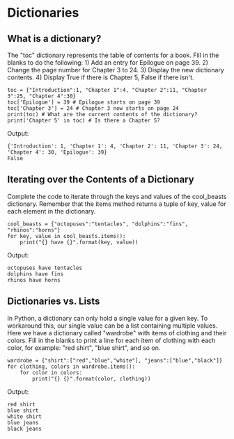 # Dictionaries

## What is a dictionary?

The "toc" dictionary represents the table of contents for a book. Fill in the blanks to do the following: 1) Add an entry for Epilogue on page 39. 2) Change the page number for Chapter 3 to 24. 3) Display the new dictionary contents. 4) Display True if there is Chapter 5, False if there isn't.

```
toc = {"Introduction":1, "Chapter 1":4, "Chapter 2":11, "Chapter 3":25, "Chapter 4":30}
toc['Epilogue'] = 39 # Epilogue starts on page 39
toc['Chapter 3'] = 24 # Chapter 3 now starts on page 24
print(toc) # What are the current contents of the dictionary?
print('Chapter 5' in toc) # Is there a Chapter 5?
```

Output:

```
{'Introduction': 1, 'Chapter 1': 4, 'Chapter 2': 11, 'Chapter 3': 24, 'Chapter 4': 30, 'Epilogue': 39}
False
```

## Iterating over the Contents of a Dictionary

Complete the code to iterate through the keys and values of the cool_beasts dictionary. Remember that the items method returns a tuple of key, value for each element in the dictionary. 

```
cool_beasts = {"octopuses":"tentacles", "dolphins":"fins", "rhinos":"horns"}
for key, value in cool_beasts.items():
    print("{} have {}".format(key, value))
```

Output:

```
octopuses have tentacles
dolphins have fins
rhinos have horns
```

## Dictionaries vs. Lists

In Python, a dictionary can only hold a single value for a given key. To workaround this, our single value can be a list containing multiple values. Here we have a dictionary called "wardrobe" with items of clothing and their colors. Fill in the blanks to print a line for each item of clothing with each color, for example: "red shirt", "blue shirt", and so on.

```
wardrobe = {"shirt":["red","blue","white"], "jeans":["blue","black"]}
for clothing, colors in wardrobe.items():
	for color in colors:
		print("{} {}".format(color, clothing))
```

Output:

```
red shirt
blue shirt
white shirt
blue jeans
black jeans
```